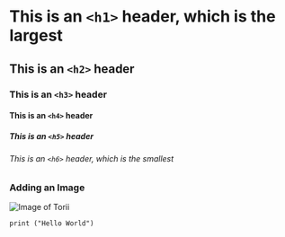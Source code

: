 # This is an `<h1>` header, which is the largest

## This is an `<h2>` header

### This is an `<h3>` header

#### This is an `<h4>` header

##### This is an `<h5>` header

###### This is an `<h6>` header, which is the smallest

### Adding an Image

![Image of Torii](https://github.com/user-attachments/assets/a7a94b5e-1ba5-4c35-9bef-a979db73a197)

``` python3
print ("Hello World")
```
